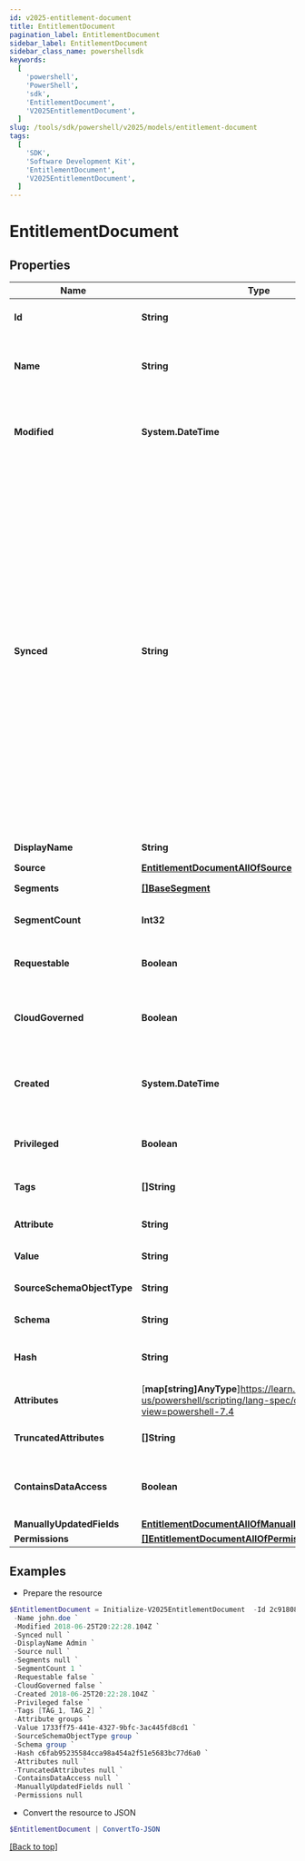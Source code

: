 ```yaml
---
id: v2025-entitlement-document
title: EntitlementDocument
pagination_label: EntitlementDocument
sidebar_label: EntitlementDocument
sidebar_class_name: powershellsdk
keywords:
  [
    'powershell',
    'PowerShell',
    'sdk',
    'EntitlementDocument',
    'V2025EntitlementDocument',
  ]
slug: /tools/sdk/powershell/v2025/models/entitlement-document
tags:
  [
    'SDK',
    'Software Development Kit',
    'EntitlementDocument',
    'V2025EntitlementDocument',
  ]
---
```


# EntitlementDocument

## Properties

| Name | Type | Description | Notes |
| --- | --- | --- | --- |
| **Id** | **String** | ID of the referenced object. | [required] |
| **Name** | **String** | The human readable name of the referenced object. | [required] |
| **Modified** | **System.DateTime** | ISO-8601 date-time referring to the time when the object was last modified. | [optional] |
| **Synced** | **String** | ISO-8601 date-time referring to the date-time when object was queued to be synced into search database for use in the search API. This date-time changes anytime there is an update to the object, which triggers a synchronization event being sent to the search database. There may be some delay between the `synced` time and the time when the updated data is actually available in the search API. | [optional] |
| **DisplayName** | **String** | Entitlement's display name. | [optional] |
| **Source** | [**EntitlementDocumentAllOfSource**](entitlement-document-all-of-source) |  | [optional] |
| **Segments** | [**[]BaseSegment**](base-segment) | Segments with the entitlement. | [optional] |
| **SegmentCount** | **Int32** | Number of segments with the role. | [optional] |
| **Requestable** | **Boolean** | Indicates whether the entitlement is requestable. | [optional] [default to $false] |
| **CloudGoverned** | **Boolean** | Indicates whether the entitlement is cloud governed. | [optional] [default to $false] |
| **Created** | **System.DateTime** | ISO-8601 date-time referring to the time when the object was created. | [optional] |
| **Privileged** | **Boolean** | Indicates whether the entitlement is privileged. | [optional] [default to $false] |
| **Tags** | **[]String** | Tags that have been applied to the object. | [optional] |
| **Attribute** | **String** | Attribute information for the entitlement. | [optional] |
| **Value** | **String** | Value of the entitlement. | [optional] |
| **SourceSchemaObjectType** | **String** | Source schema object type of the entitlement. | [optional] |
| **Schema** | **String** | Schema type of the entitlement. | [optional] |
| **Hash** | **String** | Read-only calculated hash value of an entitlement. | [optional] |
| **Attributes** | [**map[string]AnyType**]https://learn.microsoft.com/en-us/powershell/scripting/lang-spec/chapter-04?view=powershell-7.4 | Attributes of the entitlement. | [optional] |
| **TruncatedAttributes** | **[]String** | Truncated attributes of the entitlement. | [optional] |
| **ContainsDataAccess** | **Boolean** | Indicates whether the entitlement contains data access. | [optional] [default to $false] |
| **ManuallyUpdatedFields** | [**EntitlementDocumentAllOfManuallyUpdatedFields**](entitlement-document-all-of-manually-updated-fields) |  | [optional] |
| **Permissions** | [**[]EntitlementDocumentAllOfPermissions**](entitlement-document-all-of-permissions) |  | [optional] |

## Examples

- Prepare the resource

```powershell
$EntitlementDocument = Initialize-V2025EntitlementDocument  -Id 2c91808375d8e80a0175e1f88a575222 `
 -Name john.doe `
 -Modified 2018-06-25T20:22:28.104Z `
 -Synced null `
 -DisplayName Admin `
 -Source null `
 -Segments null `
 -SegmentCount 1 `
 -Requestable false `
 -CloudGoverned false `
 -Created 2018-06-25T20:22:28.104Z `
 -Privileged false `
 -Tags [TAG_1, TAG_2] `
 -Attribute groups `
 -Value 1733ff75-441e-4327-9bfc-3ac445fd8cd1 `
 -SourceSchemaObjectType group `
 -Schema group `
 -Hash c6fab95235584cca98a454a2f51e5683bc77d6a0 `
 -Attributes null `
 -TruncatedAttributes null `
 -ContainsDataAccess null `
 -ManuallyUpdatedFields null `
 -Permissions null
```

- Convert the resource to JSON

```powershell
$EntitlementDocument | ConvertTo-JSON
```

[[Back to top]](#)
